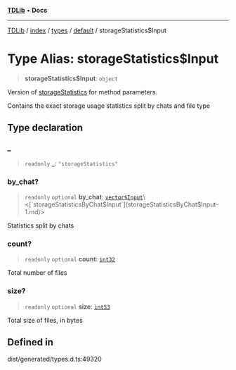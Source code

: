 [**TDLib**](../../../../../../README.md) • **Docs**

***

[TDLib](../../../../../../modules.md) / [index](../../../../../README.md) / [types](../../../README.md) / [default](../README.md) / storageStatistics$Input

# Type Alias: storageStatistics$Input

> **storageStatistics$Input**: `object`

Version of [storageStatistics](storageStatistics-1.md) for method parameters.

Contains the exact storage usage statistics split by chats and file type

## Type declaration

### \_

> `readonly` **\_**: `"storageStatistics"`

### by\_chat?

> `readonly` `optional` **by\_chat**: [`vector$Input`](vector$Input.md)\<[`storageStatisticsByChat$Input`](storageStatisticsByChat$Input-1.md)\>

Statistics split by chats

### count?

> `readonly` `optional` **count**: [`int32`](int32-1.md)

Total number of files

### size?

> `readonly` `optional` **size**: [`int53`](int53-1.md)

Total size of files, in bytes

## Defined in

dist/generated/types.d.ts:49320
